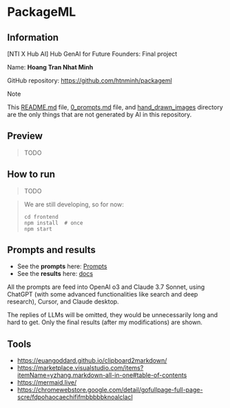 # PackageML

## Information
[NTI X Hub AI] Hub GenAI for Future Founders: Final project

Name: **Hoang Tran Nhat Minh**

GitHub repository: https://github.com/htnminh/packageml

> [!NOTE]
> This [README.md](README.md) file, [0_prompts.md](docs/0_prompts.md) file, and [hand_drawn_images](docs/hand_drawn_images) directory are the only things that are not generated by AI in this repository.

## Preview
> TODO

## How to run
> TODO

> We are still developing, so for now:
> ```
> cd frontend
> npm install  # once
> npm start
> ```

## Prompts and results
- See the **prompts** here: [Prompts](docs/0_prompts.md)
- See the **results** here: [docs](docs)

All the prompts are feed into OpenAI o3 and Claude 3.7 Sonnet, using ChatGPT (with some advanced functionalities like search and deep research), Cursor, and Claude desktop.

The replies of LLMs will be omitted, they would be unnecessarily long and hard to get. Only the final results (after my modifications) are shown.

## Tools

- https://euangoddard.github.io/clipboard2markdown/
- https://marketplace.visualstudio.com/items?itemName=yzhang.markdown-all-in-one#table-of-contents
- https://mermaid.live/
- https://chromewebstore.google.com/detail/gofullpage-full-page-scre/fdpohaocaechififmbbbbbknoalclacl